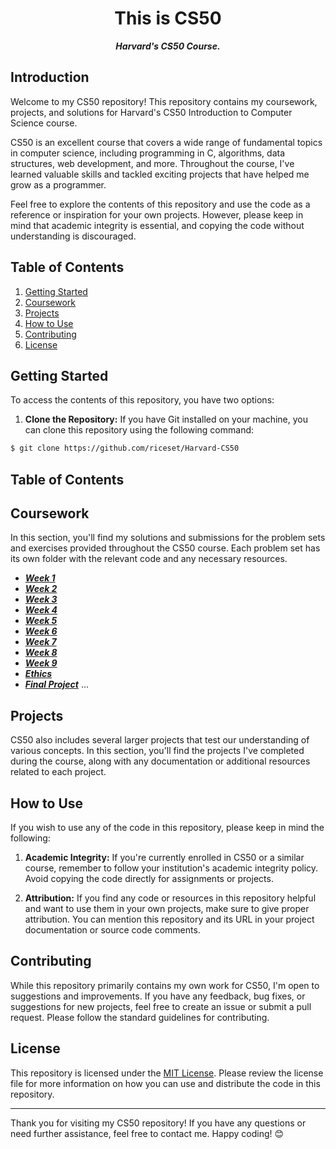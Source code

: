 <h1 align="center">
	This is CS50
</h1>

<p align="center">
	<b><i>Harvard's CS50 Course.</i></b><br>
</p>

## Introduction

Welcome to my CS50 repository! This repository contains my coursework, projects, and solutions for Harvard's CS50 Introduction to Computer Science course.

CS50 is an excellent course that covers a wide range of fundamental topics in computer science, including programming in C, algorithms, data structures, web development, and more. Throughout the course, I've learned valuable skills and tackled exciting projects that have helped me grow as a programmer.

Feel free to explore the contents of this repository and use the code as a reference or inspiration for your own projects. However, please keep in mind that academic integrity is essential, and copying the code without understanding is discouraged.

## Table of Contents

1. [Getting Started](#getting-started)
2. [Coursework](#coursework)
3. [Projects](#projects)
4. [How to Use](#how-to-use)
5. [Contributing](#contributing)
6. [License](#license)

## Getting Started

To access the contents of this repository, you have two options:

1. **Clone the Repository:** If you have Git installed on your machine, you can clone this repository using the following command:

```sh
$ git clone https://github.com/riceset/Harvard-CS50
```

## Table of Contents

## Coursework

In this section, you'll find my solutions and submissions for the problem sets and exercises provided throughout the CS50 course. Each problem set has its own folder with the relevant code and any necessary resources.

- ***[Week 1](https://github.com/riceset/Harvard-CS50/tree/main/1)***
- ***[Week 2](https://github.com/riceset/Harvard-CS50/tree/main/2)***
- ***[Week 3](https://github.com/riceset/Harvard-CS50/tree/main/3)***
- ***[Week 4](https://github.com/riceset/Harvard-CS50/tree/main/4)***
- ***[Week 5](https://github.com/riceset/Harvard-CS50/tree/main/5)***
- ***[Week 6](https://github.com/riceset/Harvard-CS50/tree/main/6)***
- ***[Week 7](https://github.com/riceset/Harvard-CS50/tree/main/7)***
- ***[Week 8](https://github.com/riceset/Harvard-CS50/tree/main/8)***
- ***[Week 9](https://github.com/riceset/Harvard-CS50/tree/main/9)***
- ***[Ethics](https://github.com/riceset/Harvard-CS50/tree/main/ethics)***
- ***[Final Project](https://github.com/riceset/Harvard-CS50/tree/main/final)***
...

## Projects

CS50 also includes several larger projects that test our understanding of various concepts. In this section, you'll find the projects I've completed during the course, along with any documentation or additional resources related to each project.

## How to Use

If you wish to use any of the code in this repository, please keep in mind the following:

1. **Academic Integrity:** If you're currently enrolled in CS50 or a similar course, remember to follow your institution's academic integrity policy. Avoid copying the code directly for assignments or projects.

2. **Attribution:** If you find any code or resources in this repository helpful and want to use them in your own projects, make sure to give proper attribution. You can mention this repository and its URL in your project documentation or source code comments.

## Contributing

While this repository primarily contains my own work for CS50, I'm open to suggestions and improvements. If you have any feedback, bug fixes, or suggestions for new projects, feel free to create an issue or submit a pull request. Please follow the standard guidelines for contributing.

## License

This repository is licensed under the [MIT License](LICENSE). Please review the license file for more information on how you can use and distribute the code in this repository.

---

Thank you for visiting my CS50 repository! If you have any questions or need further assistance, feel free to contact me. Happy coding! 😊
